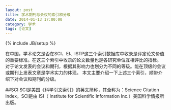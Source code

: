 ```yaml
---
layout: post
title: 学术期刊与会议的索引和分级
date: 2014-01-13 17:00:00
category: 学术
tags: [论文]
---
```

{% include JB/setup %}

在中国，学术论文是否在SCI、EI、ISTP这三个索引数据库中收录是评定论文价值的重要标准。在这三个索引中收录的论文数量也是各研究单位互相评比的指标。
对于论文发表的会议和期刊，根据其影响力也划分为不同的等级。能在顶级的会议或期刊上发表文章是学术实力的体现。
本文主要介绍一下上述三个索引，顺带介绍下对会议和期刊的分级。

<!--more-->
##SCI
SCI是美国《科学引文索引》的英文简称，其全称为：Science Citation Index。SCI是由 ISI（ Institute for Scientific Information Inc.）美国科学情报所出版。